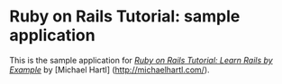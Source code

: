 # Ruby on Rails Tutorial: sample application

This is the sample application for [*Ruby on Rails Tutorial: Learn Rails by Example*](http://railstutorial.org) by [Michael Hartl] (http://michaelhartl.com/).
